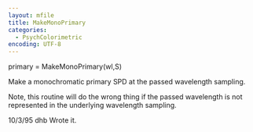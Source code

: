 ```yaml
---
layout: mfile
title: MakeMonoPrimary
categories:
  - PsychColorimetric
encoding: UTF-8
---
```


primary = MakeMonoPrimary(wl,S)

Make a monochromatic primary SPD at the passed
wavelength sampling.

Note, this routine will do the wrong thing
if the passed wavelength is not represented
in the underlying wavelength sampling.

10/3/95     dhb     Wrote it.